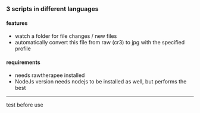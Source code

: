 ### 3 scripts in different languages
#### features
- watch a folder for file changes / new files
- automatically convert this file from raw (cr3) to jpg with the specified profile


#### requirements
- needs rawtherapee installed
- NodeJs version needs nodejs to be installed as well, but performs the best


---
test before use
